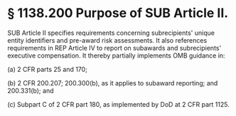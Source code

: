 # § 1138.200   Purpose of SUB Article II.

SUB Article II specifies requirements concerning subrecipients' unique entity identifiers and pre-award risk assessments. It also references requirements in REP Article IV to report on subawards and subrecipients' executive compensation. It thereby partially implements OMB guidance in:


(a) 2 CFR parts 25 and 170;


(b) 2 CFR 200.207; 200.300(b), as it applies to subaward reporting; and 200.331(b); and


(c) Subpart C of 2 CFR part 180, as implemented by DoD at 2 CFR part 1125.





